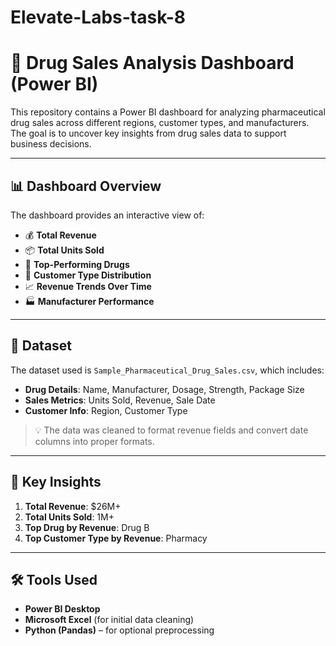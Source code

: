 # Elevate-Labs-task-8

# 💊 Drug Sales Analysis Dashboard (Power BI)

This repository contains a Power BI dashboard for analyzing pharmaceutical drug sales across different regions, customer types, and manufacturers. The goal is to uncover key insights from drug sales data to support business decisions.

---

## 📊 Dashboard Overview

The dashboard provides an interactive view of:
- 💰 **Total Revenue**
- 📦 **Total Units Sold**
- 🧪 **Top-Performing Drugs**
- 🏥 **Customer Type Distribution**
- 📈 **Revenue Trends Over Time**
- 🏭 **Manufacturer Performance**

---

## 📁 Dataset

The dataset used is `Sample_Pharmaceutical_Drug_Sales.csv`, which includes:
- **Drug Details**: Name, Manufacturer, Dosage, Strength, Package Size
- **Sales Metrics**: Units Sold, Revenue, Sale Date
- **Customer Info**: Region, Customer Type

> 💡 The data was cleaned to format revenue fields and convert date columns into proper formats.

---

## 📌 Key Insights

1. **Total Revenue**: $26M+
2. **Total Units Sold**: 1M+
3. **Top Drug by Revenue**: Drug B
4. **Top Customer Type by Revenue**: Pharmacy

---

## 🛠️ Tools Used

- **Power BI Desktop**
- **Microsoft Excel** (for initial data cleaning)
- **Python (Pandas)** – for optional preprocessing

